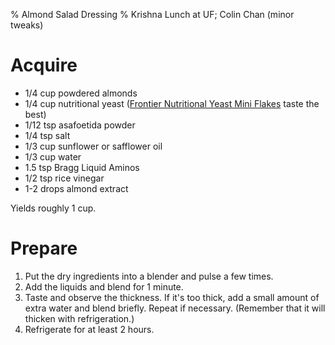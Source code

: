 % Almond Salad Dressing
% Krishna Lunch at UF; Colin Chan (minor tweaks)

# Acquire

*   1/4 cup powdered almonds
*   1/4 cup nutritional yeast ([Frontier Nutritional Yeast Mini Flakes][1] taste the best)
*   1/12 tsp asafoetida powder
*   1/4 tsp salt
*   1/3 cup sunflower or safflower oil
*   1/3 cup water
*   1.5 tsp Bragg Liquid Aminos
*   1/2 tsp rice vinegar
*   1-2 drops almond extract

Yields roughly 1 cup.

# Prepare

1.  Put the dry ingredients into a blender and pulse a few times.
2.  Add the liquids and blend for 1 minute.
3.  Taste and observe the thickness. If it's too thick, add a small amount of
    extra water and blend briefly. Repeat if necessary. (Remember that it will
    thicken with refrigeration.)
2.  Refrigerate for at least 2 hours.

[1]: https://www.amazon.com/Frontier-Nutritional-Yeast-Flakes-Pound/dp/B00016XJM4
